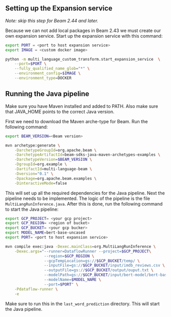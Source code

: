 <!--
    Licensed to the Apache Software Foundation (ASF) under one
    or more contributor license agreements.  See the NOTICE file
    distributed with this work for additional information
    regarding copyright ownership.  The ASF licenses this file
    to you under the Apache License, Version 2.0 (the
    "License"); you may not use this file except in compliance
    with the License.  You may obtain a copy of the License at

      http://www.apache.org/licenses/LICENSE-2.0

    Unless required by applicable law or agreed to in writing,
    software distributed under the License is distributed on an
    "AS IS" BASIS, WITHOUT WARRANTIES OR CONDITIONS OF ANY
    KIND, either express or implied.  See the License for the
    specific language governing permissions and limitations
    under the License.
-->
## Setting up the Expansion service
*Note: skip this step for Beam 2.44 and later.*

Because we can not add local packages in Beam 2.43 we must create our own expansion service.
Start up the expansion service with this command:

```bash
export PORT = <port to host expansion service>
export IMAGE = <custom docker image>

python -m multi_language_custom_transform.start_expansion_service  \
    --port=$PORT \
    --fully_qualified_name_glob="*" \
    --environment_config=$IMAGE \
    --environment_type=DOCKER
```
## Running the Java pipeline
Make sure you have Maven installed and added to PATH. Also make sure that JAVA_HOME
points to the correct Java version.

First we need to download the Maven arche-type for Beam. Run the following command:

```bash
export BEAM_VERSION=<Beam version>

mvn archetype:generate \
    -DarchetypeGroupId=org.apache.beam \
    -DarchetypeArtifactId=beam-sdks-java-maven-archetypes-examples \
    -DarchetypeVersion=$BEAM_VERSION \
    -DgroupId=org.example \
    -DartifactId=multi-language-beam \
    -Dversion="0.1" \
    -Dpackage=org.apache.beam.examples \
    -DinteractiveMode=false
```
This will set up all the required dependencies for the Java pipeline. Next the pipeline needs to be 
implemented. The logic of the pipeline is the file `MultiLangRunInference.java`. After this is done,
run the following command to start the Java pipeline:

```bash
export GCP_PROJECT= <your gcp project>
export GCP_REGION= <region of bucket>
export GCP_BUCKET= <your gcp bucker>
export MODEL_NAME=bert-base-uncased
export PORT= <port to host expansion service>

mvn compile exec:java -Dexec.mainClass=org.MultiLangRunInference \
    -Dexec.args="--runner=DataflowRunner --project=$GCP_PROJECT\
                 --region=$GCP_REGION \
                 --gcpTempLocation=gs://$GCP_BUCKET/temp/ \
                 --inputFile=gs://$GCP_BUCKET/input/imdb_reviews.csv \
                 --outputFile=gs://$GCP_BUCKET/output/ouput.txt \
                 --modelPath=gs://$GCP_BUCKET/input/bert-model/bert-base-uncased.pth \
                 --modelName=$MODEL_NAME \
                 --port=$PORT" \
    -Pdataflow-runner \
    -e
```
Make sure to run this in the `last_word_prediction` directory. This will start the Java pipeline.

